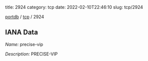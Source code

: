 title: 2924
category: tcp
date: 2022-02-10T22:46:10
slug: tcp/2924

[portdb](/) / [tcp](/category/tcp.html) / 2924


## IANA Data

_Name:_ precise-vip

_Description:_ PRECISE-VIP

